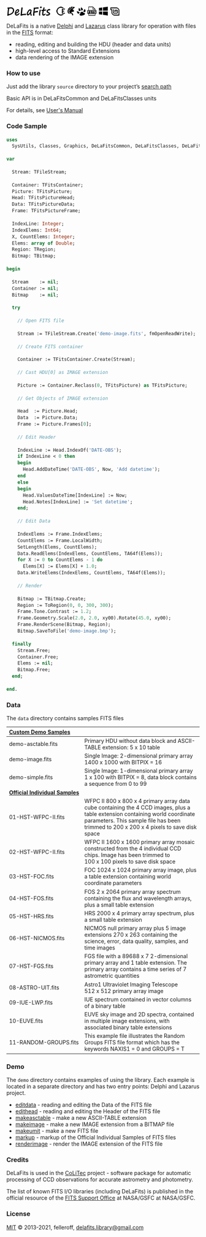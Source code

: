![DeLaFits](./preview.png)

DeLaFits is a native [Delphi](https://www.embarcadero.com/products/delphi) and [Lazarus](https://www.lazarus-ide.org) class library for operation with files in the [FITS](https://fits.gsfc.nasa.gov) format:

- reading, editing and building the HDU (header and data units)
- high-level access to Standard Extensions
- data rendering of the IMAGE extension

### How to use

Just add the library `source` directory to your project’s [search path](https://wiki.freepascal.org/IDE_Window:_Compiler_Options#Other_Unit_Files)

Basic API is in DeLaFitsCommon and DeLaFitsClasses units

For details, see [User's Manual](https://felleroff.github.io/delafits/)

### Code Sample

```pascal
uses
  SysUtils, Classes, Graphics, DeLaFitsCommon, DeLaFitsClasses, DeLaFitsPicture;

var

  Stream: TFileStream;

  Container: TFitsContainer;
  Picture: TFitsPicture;
  Head: TFitsPictureHead;
  Data: TFitsPictureData;
  Frame: TFitsPictureFrame;

  IndexLine: Integer;
  IndexElems: Int64;
  X, CountElems: Integer;
  Elems: array of Double;
  Region: TRegion;
  Bitmap: TBitmap;

begin

  Stream    := nil;
  Container := nil;
  Bitmap    := nil;

  try

    // Open FITS file

    Stream := TFileStream.Create('demo-image.fits', fmOpenReadWrite);

    // Create FITS container

    Container := TFitsContainer.Create(Stream);

    // Cast HDU[0] as IMAGE extension

    Picture := Container.Reclass(0, TFitsPicture) as TFitsPicture;

    // Get Objects of IMAGE extension

    Head  := Picture.Head;
    Data  := Picture.Data;
    Frame := Picture.Frames[0];

    // Edit Header

    IndexLine := Head.IndexOf('DATE-OBS');
    if IndexLine < 0 then
    begin
      Head.AddDateTime('DATE-OBS', Now, 'Add datetime');
    end
    else
    begin
      Head.ValuesDateTime[IndexLine] := Now;
      Head.Notes[IndexLine] := 'Set datetime';
    end;

    // Edit Data

    IndexElems := Frame.IndexElems;
    CountElems := Frame.LocalWidth;
    SetLength(Elems, CountElems);
    Data.ReadElems(IndexElems, CountElems, TA64f(Elems));
    for X := 0 to CountElems - 1 do
      Elems[X] := Elems[X] + 1.0;
    Data.WriteElems(IndexElems, CountElems, TA64f(Elems));

    // Render

    Bitmap := TBitmap.Create;
    Region := ToRegion(0, 0, 300, 300);
    Frame.Tone.Contrast := 1.2;
    Frame.Geometry.Scale(2.0, 2.0, xy00).Rotate(45.0, xy00);
    Frame.RenderScene(Bitmap, Region);
    Bitmap.SaveToFile('demo-image.bmp');

  finally
    Stream.Free;
    Container.Free;
    Elems := nil;
    Bitmap.Free;
  end;

end.
```

### Data

The `data` directory contains samples FITS files

| **[Custom Demo Samples](data)** |                                                                                                                                                     |
|:--------------------- |:----------------------------------------------------------------------------------------------------------------------------------------------------------------------- |
| demo-asctable.fits    | Primary HDU without data block and  ASCII-TABLE extension: 5 x 10 table                                                                                       |
| demo-image.fits       | Single Image: 2-dimensional primary array 1400 x 1000 with BITPIX = 16                                                                              |
| demo-simple.fits      | Single Image: 1-dimensional primary array 1 x 100 with BITPIX = 8, data block contains a sequence from 0 to 99                                      |
| **[Official Individual Samples](https://fits.gsfc.nasa.gov/fits_samples.html)** |                                                                                                     |
| 01-HST-WFPC-II.fits   | WFPC II 800 x 800 x 4 primary array data cube containing the 4 CCD images, plus a table extension containing world coordinate parameters. This sample file has been trimmed to 200 x 200 x 4 pixels to save disk space |
| 02-HST-WFPC-II.fits   | WFPC II 1600 x 1600 primary array mosaic constructed from the 4 individual CCD chips. Image has been trimmed to 100 x 100 pixels to save disk space |
| 03-HST-FOC.fits       | FOC 1024 x 1024 primary array image, plus a table extension containing world coordinate parameters                                                            |
| 04-HST-FOS.fits       | FOS 2 x 2064 primary array spectrum containing the flux and wavelength arrays, plus a small table extension                                                   |
| 05-HST-HRS.fits       | HRS 2000 x 4 primary array spectrum, plus a small table extension                                                                                             |
| 06-HST-NICMOS.fits    | NICMOS null primary array plus 5 image extensions 270 x 263 containing the science, error, data quality, samples, and time images                             |
| 07-HST-FGS.fits       | FGS file with a 89688 x 7 2-dimensional primary array and 1 table extension. The primary array contains a time series of 7 astrometric quantities             |
| 08-ASTRO-UIT.fits     | Astro1 Ultraviolet Imaging Telescope 512 x 512 primary array image                                                                                            |
| 09-IUE-LWP.fits       | IUE spectrum contained in vector columns of a binary table                                                                                                              |
| 10-EUVE.fits          | EUVE sky image and 2D spectra, contained in multiple image extensions, with associated binary table extensions                                                          |
| 11-RANDOM-GROUPS.fits | This example file illustrates the Random Groups FITS file format which has the keywords NAXIS1 = 0 and GROUPS = T                                   |

### Demo

The `demo` directory contains examples of using the library. Each example is located in a separate directory and has two entry points: Delphi and Lazarus project. 

- [editdata](demo/editdata) - reading and editing the Data of the FITS file
- [edithead](demo/edithead) - reading and editing the Header of the FITS file
- [makeasctable](demo/makeasctable) - make a new ASCII-TABLE extension
- [makeimage](demo/makeimage) - make a new IMAGE extension from a BITMAP file
- [makeumit](demo/makeumit) - make a new FITS file
- [markup](demo/markup) - markup of the Official Individual Samples of FITS files
- [renderimage](demo/renderimage) - render the IMAGE extension of the FITS file

### Credits

DeLaFits is used in the [CoLiTec](http://www.neoastrosoft.com) project - software package for automatic processing of CCD observations for accurate astrometry and photometry.

The list of known FITS I/O libraries (including DeLaFits) is published in the official resource of the [FITS Support Office](https://fits.gsfc.nasa.gov/fits_libraries.html) at NASA/GSFC at NASA/GSFC.

### License

[MIT](LICENSE.md) © 2013-2021, felleroff, delafits.library@gmail.com
